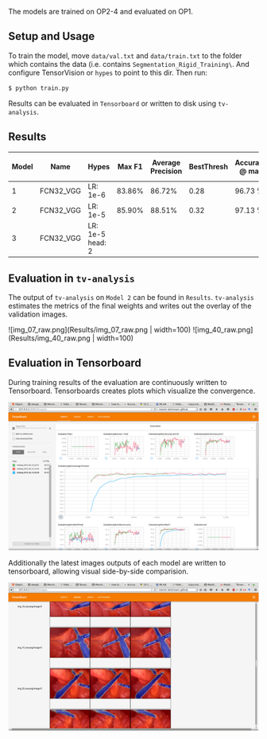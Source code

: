 The models are trained on OP2-4 and evaluated on OP1.

## Setup and Usage

To train the model, move `data/val.txt` and `data/train.txt` to the folder which contains the data (i.e. contains `Segmentation_Rigid_Training\`. And configure TensorVision or `hypes` to point to this dir. Then run:

```bash
$ python train.py
```

Results can be evaluated in `Tensorboard` or written to disk using `tv-analysis`. 


## Results

| Model | Name | Hypes  | Max F1 | Average Precision | BestThresh   | Accuracy @ max | Thresh max. Acc.  | Accuracy @ 0.5 | Accuracy @ 0.25 | 
| ----- | ---------- | ---------------------|--------|---------| ------| ----------- | -----------  | -----------| ------------|
| 1     | FCN32_VGG  |  LR: 1e-6            | 83.86% |  86.72% | 0.28  | 96.73 %     | 0.38         |  96.65%    | 96.59 %     |
| 2     | FCN32_VGG  |  LR: 1e-5            | 85.90% |  88.51% | 0.32  | 97.13 %     | 0.42         |  97.11%    | 97.01 %     |
| 3     | FCN32_VGG  |  LR: 1e-5   head: 2  |        |         |       |             |              |            |             |

## Evaluation in `tv-analysis`

The output of `tv-analysis` on `Model 2` can be found in `Results`. `tv-analysis` estimates the metrics of the final weights and writes out the overlay of the validation images. 

![img_07_raw.png](Results/img_07_raw.png | width=100) ![img_40_raw.png](Results/img_40_raw.png | width=100)

## Evaluation in Tensorboard

During training results of the evaluation are continuously written to Tensorboard. Tensorboards creates plots which visualize the convergence.

![Plot of Learning Convergence](Results/tensorboard_plot.png)

Additionally the latest images outputs of each model are written to tensorboard, allowing visual side-by-side comparision.

![Tensorboard Visual Image Inspection](Results/tensorboard_images.png)



